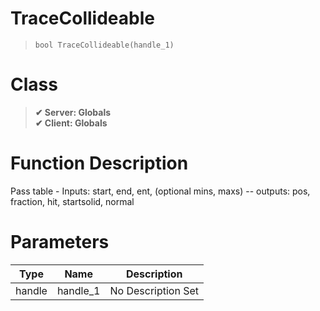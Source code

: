 # TraceCollideable
> `bool TraceCollideable(handle_1)`
# Class
> __✔ Server: Globals__  
> __✔ Client: Globals__  
# Function Description
Pass table - Inputs: start, end, ent, (optional mins, maxs) -- outputs: pos, fraction, hit, startsolid, normal
# Parameters
Type|Name|Description
--|--|--
handle|handle_1|No Description Set

